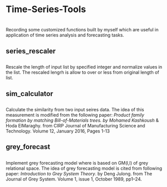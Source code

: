 # Time-Series-Tools <h1>
Recording some customized functions built by myself which are useful in application of time series analysis and forecasting tasks.
  
## series_rescaler <h2>
Rescale the length of input list by specified integer and normalize values in the list. The rescaled lengrh is allow to over or less from original length of list.
  
## sim_calculator <h2>
Calculate the similarity from two input seires data. The idea of this measurement is modified from the following paper:
*Product family formation by matching Bill-of-Materials trees. by Mohamed Kashkoush* & Hoda ElMaraghy.
from CIRP Journal of Manufacturing Science and Technology. Volume 12, January 2016, Pages 1-13
  
## grey_forecast <h2>
Implement grey forecasting model where is based on GM(l,l) of grey relational space.
The idea of grey forecasting model is cited from following paper:
*Introduction to Grey System Theory*. by Deng Julong.
from The Journal of Grey System. Volume 1, issue 1, October 1989, pp1–24.

